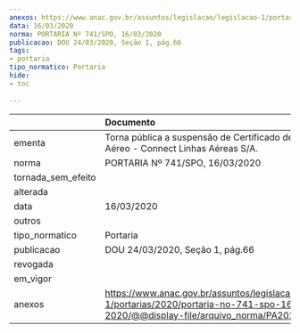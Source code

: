 ```yaml
---
anexos: https://www.anac.gov.br/assuntos/legislacao/legislacao-1/portarias/2020/portaria-no-741-spo-16-03-2020/@@display-file/arquivo_norma/PA2020-0741.pdf
data: 16/03/2020
norma: PORTARIA Nº 741/SPO, 16/03/2020
publicacao: DOU 24/03/2020, Seção 1, pág.66
tags:
- portaria
tipo_normatico: Portaria
hide: 
- toc 
 
---
```


|                    | Documento                                                                                                                                           |
|:-------------------|:----------------------------------------------------------------------------------------------------------------------------------------------------|
| ementa             | Torna pública a suspensão de Certificado de Operador Aéreo - Connect Linhas Aéreas S/A.                                                             |
| norma              | PORTARIA Nº 741/SPO, 16/03/2020                                                                                                                     |
| tornada_sem_efeito |                                                                                                                                                     |
| alterada           |                                                                                                                                                     |
| data               | 16/03/2020                                                                                                                                          |
| outros             |                                                                                                                                                     |
| tipo_normatico     | Portaria                                                                                                                                            |
| publicacao         | DOU 24/03/2020, Seção 1, pág.66                                                                                                                     |
| revogada           |                                                                                                                                                     |
| em_vigor           |                                                                                                                                                     |
| anexos             | https://www.anac.gov.br/assuntos/legislacao/legislacao-1/portarias/2020/portaria-no-741-spo-16-03-2020/@@display-file/arquivo_norma/PA2020-0741.pdf |